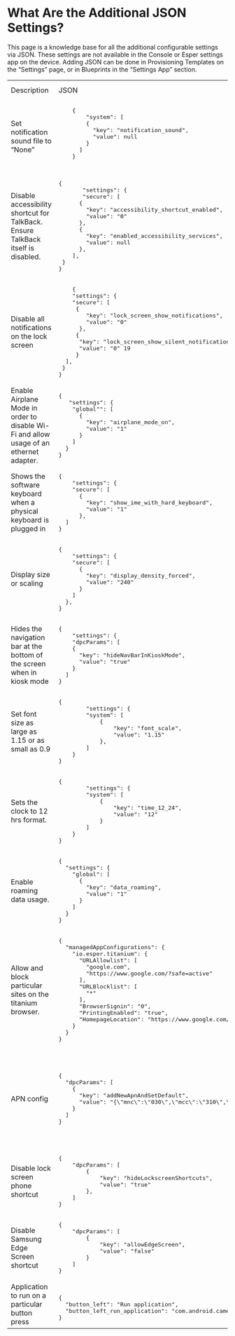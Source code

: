 # What Are the Additional JSON Settings?

This page is a knowledge base for all the additional configurable settings via JSON. These settings are not available in the Console or Esper settings app on the device. 
Adding JSON can be done in Provisioning Templates on the “Settings” page, or in Blueprints in the “Settings App” section.

 <table>
    <tr>
        <td>Description</td>
        <td>JSON</td>
        <td>Supervisor plugin</td>
        <td >Comments</td>
    </tr>
    <tr>
        <td>Set notification sound file to “None”</td>
        <td>
         <pre>
    {
        "system": [
        {
          "key": "notification_sound",
          "value": null
        }
      ]
    }
    </pre>
        </td>
        <td>No</td>
        <td>N/A</td>
    </tr>
    <tr>
        <td>Disable accessibility shortcut for TalkBack. Ensure TalkBack itself is disabled.</td>
        <td>
       <pre>
{
       "settings": {
       "secure": [
      {
        "key": "accessibility_shortcut_enabled",
        "value": "0"
      },
      {
        "key": "enabled_accessibility_services",
        "value": null
      },
    ],
 }
}
</pre>
</td> 
        <td>Yes</td>
        <td>N/A</td>
    </tr>
    <tr>
        <td>Disable all notifications on the lock screen</td>
        <td>
        <pre>
    {  
    "settings": {
    "secure": [   
     {
        "key": "lock_screen_show_notifications",
        "value": "0"
      },    
     {  
      "key": "lock_screen_show_silent_notifications", 
      "value": "0" 19 
     } 
  ],
 } 
}
</pre>
</td>
        <td>Yes</td>
        <td>N/A</td>
    </tr>
    <tr>
        <td>Enable Airplane Mode in order to disable Wi-Fi and allow usage of an ethernet adapter.</td>
        <td>
        <pre>
{
   "settings": {
    "global"": [
      {
        "key": "airplane_mode_on",
        "value": "1"
      }
    ]
  }
}
</pre>
</td>
        <td>Yes</td>
        <td>Reboot the device to take effect.</td>
    </tr>
    <tr>
        <td>Shows the software keyboard when a physical keyboard is plugged in</td>
        <td>
        <pre>
{
    "settings": {
    "secure": [
      {
        "key": "show_ime_with_hard_keyboard",
        "value": "1"
      },
  ]
}
</pre>
</td>
        <td>Yes</td>
        <td>N/A</td>
    </tr>
    <tr>
        <td>Display size or scaling</td>
        <td>
        <pre>
{
    "settings": {
    "secure": [
      {
        "key": "display_density_forced",
        "value": "240"
      }
    ]
  },
}
</pre>
</td>
        <td>Yes</td>
        <td>N/A</td>
    </tr>
    <tr>
        <td>Hides the navigation bar at the bottom of the screen when in kiosk mode</td>
        <td>
        <pre>
{
    "settings": {
    "dpcParams": [
    {
      "key": "hideNavBarInKioskMode",
      "value": "true"
    }
  ]
}
</pre>
</td>
        <td>No</td>
        <td>Exclusive to EFA</td>
    </tr>
    <tr>
        <td>Set font size as large as 1.15 or as small as 0.9</td>
        <td>
        <pre>
{
        "settings": {
        "system": [
            {
                "key": "font_scale",
                "value": "1.15"
            },
        ]
    }
}
</pre>
</td>
        <td>No</td>
        <td>N/A</td>
    </tr>
    <tr>
        <td>Sets the clock to 12 hrs format.</td>
        <td>
        <pre>
{
        "settings": {
        "system": [
            {
                "key": "time_12_24",
                "value": "12"
            }
        ]
    }
}
</pre>
</td>
        <td>No</td>
        <td>N/A</td>
    </tr>
    <tr>
        <td>Enable roaming data usage.</td>
        <td>
        <pre>
{
  "settings": {
    "global": [
      {
        "key": "data_roaming",
        "value": "1"
      }
    ]
  }
}
</pre>
</td>
        <td>Yes</td>
        <td>Bluebird HF550 devices have special integration.</td>
    </tr>
    <tr>
        <td>Allow and block particular sites on the titanium browser.</td>
        <td style="max-width:150px;">  
        <pre>
{
  "managedAppConfigurations": {
    "io.esper.titanium": {
      "URLAllowlist": [
        "google.com",
        "https://www.google.com/?safe=active"
      ],
      "URLBlocklist": [
        "*"
      ],
      "BrowserSignin": "0",
      "PrintingEnabled": "true",
      "HomepageLocation": "https://www.google.com/?safe=active",
    }
  }
}
</pre>
</td>
        <td>No</td>
        <td></td>
    </tr>
    <tr>
        <td>APN config</td>
        <td style="max-width:50px;">  
        <pre>
{
  "dpcParams": [
    {
      "key": "addNewApnAndSetDefault",
      "value": "{\"mnc\":\"030\",\"mcc\":\"310\",\"name\":\"ATTDEMO\",\"apn\":\"attiotdemo\",\"proxy\":\"\",\"port\":\"\",\"mmsc\":\"\",\"mmsproxy\":\"\",\"mmsport\":\"\",\"user\":\"\",\"password\":\"\",\"authtype\":\"-1\",\"type\":\"default\",\"protocol\":\"IPV4V6\",\"roaming_protocol\":\"IPV4V6\",\"carrier_enabled\":\"true\",\"mvno_type\":\"\"}"
    }
  ]
}
</pre>
</td>
        <td>Yes</td>
        <td>"Requires a reboot after the Knox agreement.
For SM-T547U and AT&amp;T M2X IoT data service"</td>
    </tr>
    <tr>
        <td>Disable lock screen phone shortcut</td>
        <td>
        <pre>
{
    "dpcParams": [
        {
            "key": "hideLockscreenShortcuts",
            "value": "true"
        },
    ]
}
</pre>
</td>
        <td>No (Samsung Knox required)</td>
        <td>Samsung only</td>
    </tr>
    <tr>
        <td>Disable Samsung Edge Screen shortcut</td>
        <td>
        <pre>
{
    "dpcParams": [
        {
            "key": "allowEdgeScreen",
            "value": "false"
        }
    ]
}
</pre>
</td>
        <td>No (Samsung Knox required)</td>
        <td>Samsung only</td>
    </tr>
    <tr>
        <td>Application to run on a particular button press</td>
        <td>
 <pre>       
{
  "button_left": "Run application",
  "button_left_run_application": "com.android.camera2"
}
</pre>
</td>
        <td>No</td>
        <td>N/A</td>
    </tr>
</table>


